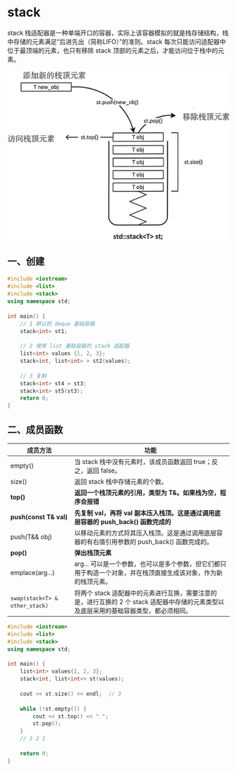 # stack

stack 栈适配器是一种单端开口的容器，实际上该容器模拟的就是栈存储结构，栈中存储的元素满足“后进先出（简称LIFO）”的准则。stack 每次只能访问适配器中位于最顶端的元素，也只有移除 stack 顶部的元素之后，才能访问位于栈中的元素。

![](../doc/stack.png)

## 一、创建

```cpp
#include <iostream>
#include <list>
#include <stack>
using namespace std;

int main() {
    // 1 默认的 deque 基础容器
    stack<int> st1;

    // 2 使用 list 基础容器的 stack 适配器
    list<int> values {1, 2, 3};
    stack<int, list<int> > st2(values);

    // 3 复制
    stack<int> st4 = st3;
    stack<int> st5(st3);
    return 0;
}
```

## 二、成员函数

| 成员方法                       | 功能                                                         |
| ------------------------------ | ------------------------------------------------------------ |
| empty()                        | 当 stack 栈中没有元素时，该成员函数返回 true；反之，返回 false。 |
| size()                         | 返回 stack 栈中存储元素的个数。                              |
| **top()**                      | **返回一个栈顶元素的引用，类型为 T&。如果栈为空，程序会报错** |
| **push(const T& val)**         | **先复制 val，再将 val 副本压入栈顶。这是通过调用底层容器的 push_back() 函数完成的** |
| push(T&& obj)                  | 以移动元素的方式将其压入栈顶。这是通过调用底层容器的有右值引用参数的 push_back() 函数完成的。 |
| **pop()**                      | **弹出栈顶元素**                                             |
| emplace(arg...)                | arg... 可以是一个参数，也可以是多个参数，但它们都只用于构造一个对象，并在栈顶直接生成该对象，作为新的栈顶元素。 |
| `swap(stack<T> & other_stack)` | 将两个 stack 适配器中的元素进行互换，需要注意的是，进行互换的 2 个 stack 适配器中存储的元素类型以及底层采用的基础容器类型，都必须相同。 |

```cpp
#include <iostream>
#include <list>
#include <stack>
using namespace std;

int main() {
    list<int> values{1, 2, 3};
    stack<int, list<int>> st(values);

    cout << st.size() << endl;  // 3

    while (!st.empty()) {
        cout << st.top() << " ";
        st.pop();
    }
    // 3 2 1

    return 0;
}
```

